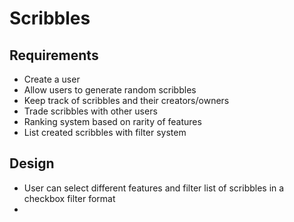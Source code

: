 # Scribbles

## Requirements

- Create a user
- Allow users to generate random scribbles
- Keep track of scribbles and their creators/owners
- Trade scribbles with other users
- Ranking system based on rarity of features
- List created scribbles with filter system

## Design

- User can select different features and filter list of scribbles in a checkbox filter format
- 
